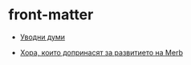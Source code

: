 # front-matter

 <ul class='toc'><li><a href='/bg/front-matter/preface'>Уводни думи</a></li></ul>

<ul class='toc'><li><a href='/bg/front-matter/contributors'>Хора, които допринасят за развитието на Merb</a></li></ul> 